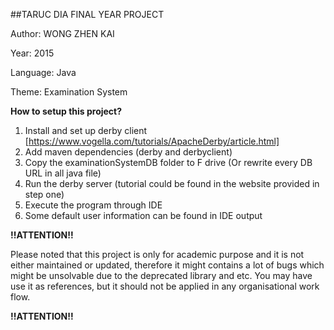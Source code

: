 ##TARUC DIA FINAL YEAR PROJECT

Author: WONG ZHEN KAI

Year: 2015

Language: Java

Theme: Examination System

**How to setup this project?**

1. Install and set up derby client [https://www.vogella.com/tutorials/ApacheDerby/article.html]
2. Add maven dependencies (derby and derbyclient)
3. Copy the examinationSystemDB folder to F drive (Or rewrite every DB URL in all java file)
4. Run the derby server (tutorial could be found in the website provided in step one)
5. Execute the program through IDE
6. Some default user information can be found in IDE output

**!!ATTENTION!!**

Please noted that this project is only for academic purpose and it is not either maintained or updated,
therefore it might contains a lot of bugs which might be unsolvable due to the deprecated library and etc.
You may have use it as references, but it should not be applied in any organisational work flow.

**!!ATTENTION!!**
